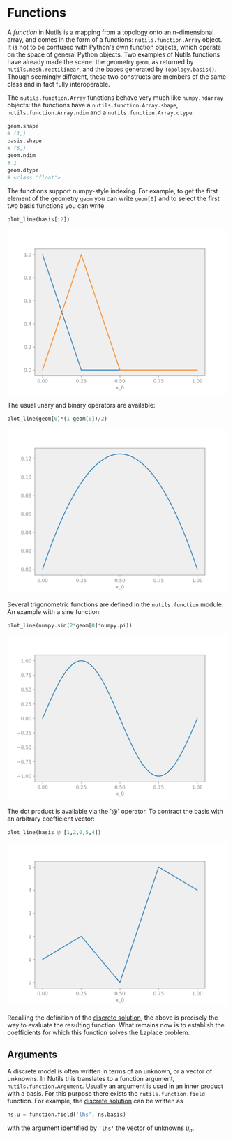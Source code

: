 # Functions

A *function* in Nutils is a mapping from a topology onto an n-dimensional
array, and comes in the form of a functions: `nutils.function.Array` object. It
is not to be confused with Python's own function objects, which operate on the
space of general Python objects. Two examples of Nutils functions have already
made the scene: the geometry `geom`, as returned by `nutils.mesh.rectilinear`,
and the bases generated by `Topology.basis()`. Though seemingly different,
these two constructs are members of the same class and in fact fully
interoperable.

The `nutils.function.Array` functions behave very much like `numpy.ndarray`
objects: the functions have a `nutils.function.Array.shape`,
`nutils.function.Array.ndim` and a `nutils.function.Array.dtype`:

```python
geom.shape
# (1,)
basis.shape
# (5,)
geom.ndim
# 1
geom.dtype
# <class 'float'>
```

The functions support numpy-style indexing.  For example, to get the first
element of the geometry `geom` you can write `geom[0]` and to select the first
two basis functions you can write

```python
plot_line(basis[:2])
```
![output](tutorial-functions-fig1.svg)

The usual unary and binary operators are available:

```python
plot_line(geom[0]*(1-geom[0])/2)
```
![output](tutorial-functions-fig2.svg)

Several trigonometric functions are defined in the `nutils.function` module.
An example with a sine function:

```python
plot_line(numpy.sin(2*geom[0]*numpy.pi))
```
![output](tutorial-functions-fig3.svg)

The dot product is available via the '@' operator. To contract the basis with an
arbitrary coefficient vector:

```python
plot_line(basis @ [1,2,0,5,4])
```
![output](tutorial-functions-fig4.svg)

Recalling the definition of the [discrete
solution](tutorial-theory.md#discrete-solution), the above is precisely the way
to evaluate the resulting function. What remains now is to establish the
coefficients for which this function solves the Laplace problem.

## Arguments

A discrete model is often written in terms of an unknown, or a vector of
unknowns.  In Nutils this translates to a function argument,
`nutils.function.Argument`. Usually an argument is used in an inner product
with a basis. For this purpose there exists the `nutils.function.field`
function. For example, the [discrete
solution](tutorial-theory.md#discrete-solution) can be written as

```python
ns.u = function.field('lhs', ns.basis)
```

with the argument identified by `'lhs'` the vector of unknowns $\hat{u}_n$.
